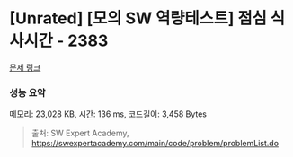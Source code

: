 # [Unrated] [모의 SW 역량테스트] 점심 식사시간 - 2383 

[문제 링크](https://swexpertacademy.com/main/code/problem/problemDetail.do?contestProbId=AV5-BEE6AK0DFAVl) 

### 성능 요약

메모리: 23,028 KB, 시간: 136 ms, 코드길이: 3,458 Bytes



> 출처: SW Expert Academy, https://swexpertacademy.com/main/code/problem/problemList.do